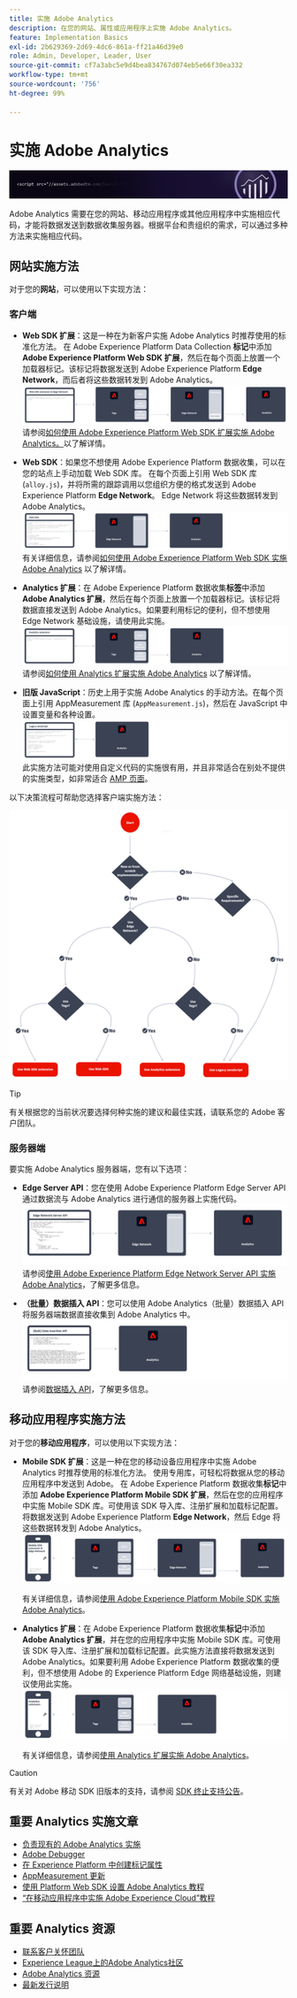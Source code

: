 ```yaml
---
title: 实施 Adobe Analytics
description: 在您的网站、属性或应用程序上实施 Adobe Analytics。
feature: Implementation Basics
exl-id: 2b629369-2d69-4dc6-861a-ff21a46d39e0
role: Admin, Developer, Leader, User
source-git-commit: cf7a3abc5e9d4bea834767d074eb5e66f30ea332
workflow-type: tm+mt
source-wordcount: '756'
ht-degree: 99%

---
```


# 实施 Adobe Analytics

![横幅](../../assets/doc_banner_implement.png)

Adobe Analytics 需要在您的网站、移动应用程序或其他应用程序中实施相应代码，才能将数据发送到数据收集服务器。根据平台和贵组织的需求，可以通过多种方法来实施相应代码。

## 网站实施方法

对于您的&#x200B;**网站**，可以使用以下实现方法：

### 客户端

* **Web SDK 扩展**：这是一种在为新客户实施 Adobe Analytics 时推荐使用的标准化方法。 在 Adobe Experience Platform Data Collection **标记**&#x200B;中添加 **Adobe Experience Platform Web SDK 扩展**，然后在每个页面上放置一个加载器标记。该标记将数据发送到 Adobe Experience Platform **Edge Network**，而后者将这些数据转发到 Adobe Analytics。
  ![Web SDK 扩展](./assets/websdk-extension-implementation.png)
请参阅[如何使用 Adobe Experience Platform Web SDK 扩展实施 Adobe Analytics。](./aep-edge/overview.md)以了解详情。

* **Web SDK**：如果您不想使用 Adobe Experience Platform 数据收集，可以在您的站点上手动加载 Web SDK 库。 在每个页面上引用 Web SDK 库 (`alloy.js`)，并将所需的跟踪调用以您组织方便的格式发送到 Adobe Experience Platform **Edge Network**。 Edge Network 将这些数据转发到 Adobe Analytics。
  ![Web SDK](./assets/websdk-implementation.png)
有关详细信息，请参阅[如何使用 Adobe Experience Platform Web SDK 实施 Adobe Analytics](./aep-edge/overview.md) 以了解详情。

* **Analytics 扩展**：在 Adobe Experience Platform 数据收集&#x200B;**标签**&#x200B;中添加 **Adobe Analytics 扩展**，然后在每个页面上放置一个加载器标记。该标记将数据直接发送到 Adobe Analytics。如果要利用标记的便利，但不想使用 Edge Network 基础设施，请使用此实施。
  ![Adobe Analytics 扩展](./assets/analytics-extension-implementation.png)
请参阅[如何使用 Analytics 扩展实施 Adobe Analytics](launch/overview.md) 以了解详情。

* **旧版 JavaScript**：历史上用于实施 Adobe Analytics 的手动方法。在每个页面上引用 AppMeasurement 库 (`AppMeasurement.js`)，然后在 JavaScript 中设置变量和各种设置。
  ![如何使用旧版 JavaScript 实施 Adobe Analytics](./assets/appmeasurement-implementation.png)
此实施方法可能对使用自定义代码的实施很有用，并且非常适合在别处不提供的实施类型，如非常适合 [AMP 页面](other/amp.md)。

以下决策流程可帮助您选择客户端实施方法：

![用于选择实施方法的决策树，如本节所述。](./assets/decision-tree.png)


>[!TIP]
>
>有关根据您的当前状况要选择何种实施的建议和最佳实践，请联系您的 Adobe 客户团队。

### 服务器端

要实施 Adobe Analytics 服务器端，您有以下选项：

* **Edge Server API**：您在使用 Adobe Experience Platform Edge Server API 通过数据流与 Adobe Analytics 进行通信的服务器上实施代码。
  ![服务器端实施](assets/edge-network-server-api.svg)
请参阅[使用 Adobe Experience Platform Edge Network Server API 实施 Adobe Analytics](/help/implement/aep-edge/server-api/overview.md)，了解更多信息。

* **（批量）数据插入 API**：您可以使用 Adobe Analytics（批量）数据插入 API 将服务器端数据直接收集到 Adobe Analytics 中。
  ![数据插入 API](assets/analytics-apis.png)
请参阅[数据插入 API](../import/c-data-insertion-api/c-data-insertion-api.md)，了解更多信息。

## 移动应用程序实施方法

对于您的&#x200B;**移动应用程序**，可以使用以下实现方法：

* **Mobile SDK 扩展**：这是一种在您的移动设备应用程序中实施 Adobe Analytics 时推荐使用的标准化方法。 使用专用库，可轻松将数据从您的移动应用程序中发送到 Adobe。 在 Adobe Experience Platform 数据收集&#x200B;**标记**&#x200B;中添加 **Adobe Experience Platform Mobile SDK 扩展**，然后在您的应用程序中实施 Mobile SDK 库。可使用该 SDK 导入库、注册扩展和加载标记配置。将数据发送到 Adobe Experience Platform **Edge Network**，然后 Edge 将这些数据转发到 Adobe Analytics。
  ![Mobile SDK 扩展](./assets/mobilesdk-extension.png)

  有关详细信息，请参阅[使用 Adobe Experience Platform Mobile SDK 实施 Adobe Analytics](../implement/aep-edge/mobile-sdk/overview.md)。

* **Analytics 扩展**：在 Adobe Experience Platform 数据收集&#x200B;**标记**&#x200B;中添加 **Adobe Analytics 扩展**，并在您的应用程序中实施 Mobile SDK 库。可使用该 SDK 导入库、注册扩展和加载标记配置。此实施方法直接将数据发送到 Adobe Analytics。如果要利用 Adobe Experience Platform 数据收集的便利，但不想使用 Adobe 的 Experience Platform Edge 网络基础设施，则建议使用此实施。
  ![Analytics 扩展](./assets/mobilesdk-analytics-extension.png)

  有关详细信息，请参阅[使用 Analytics 扩展实施 Adobe Analytics](../implement/aep-edge/mobile-sdk/overview.md)。


>[!CAUTION]
>
>有关对 Adobe 移动 SDK 旧版本的支持，请参阅 [SDK 终止支持公告](https://developer.adobe.com/client-sdks/resources/sdks-end-of-support/)。

## 重要 Analytics 实施文章

* [负责现有的 Adobe Analytics 实施](/help/implement/prepare/existing-implementation.md)
* [Adobe Debugger](validate/debugger.md)
* [在 Experience Platform 中创建标记属性](launch/create-analytics-property.md)
* [AppMeasurement 更新](appmeasurement-updates.md)
* [使用 Platform Web SDK 设置 Adobe Analytics 教程](https://experienceleague.adobe.com/docs/platform-learn/implement-web-sdk/applications-setup/setup-analytics.html)
* [“在移动应用程序中实施 Adobe Experience Cloud”教程](https://experienceleague.adobe.com/docs/platform-learn/implement-mobile-sdk/overview.html)


## 重要 Analytics 资源

* [联系客户关怀团队](https://experienceleague.adobe.com/?support-solution=Analytics#support)
* [Experience League上的Adobe Analytics社区](https://experienceleaguecommunities.adobe.com/t5/adobe-analytics/ct-p/adobe-analytics-community)
* [Adobe Analytics 资源](https://experienceleaguecommunities.adobe.com/t5/adobe-analytics-discussions/adobe-analytics-resources/m-p/276666)
* [最新发行说明](../release-notes/latest.md)
